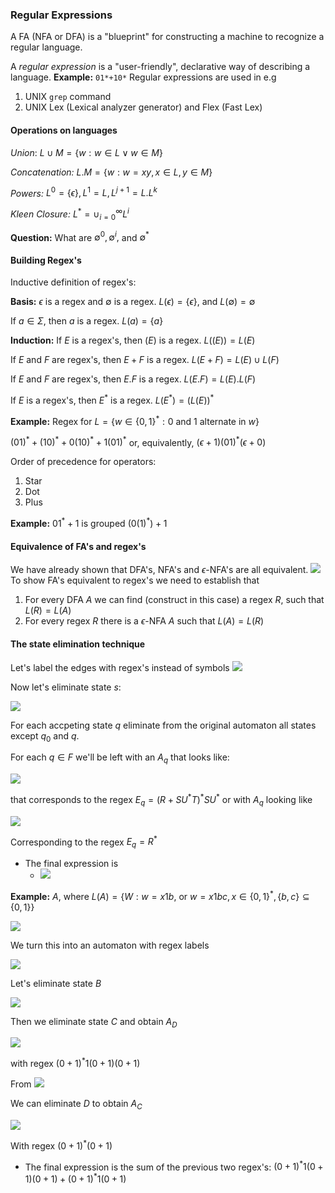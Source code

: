 ### Regular Expressions 
A FA (NFA or DFA) is a "blueprint" for constructing a machine to recognize a regular language. 

A *regular expression* is a "user-friendly", declarative way of describing a language. 
**Example:** `01*+10*`
Regular expressions are used in e.g
1. UNIX `grep` command
2. UNIX Lex (Lexical analyzer generator) and Flex (Fast Lex)

#### Operations on languages
*Union*: $L\cup M = \{w:w\in L \lor w\in M\}$

*Concatenation:* $L.M = \{w:w=xy,x\in L,y\in M\}$

*Powers:* $L^0=\{\epsilon\}, L^1=L,L^{j+1}=L.L^k$

*Kleen Closure:* $L^*=\cup_{i=0}^\infty L^i$

**Question:** What are $\emptyset^0, \emptyset^i,$ and $\emptyset^*$

#### Building Regex's
Inductive definition of regex's:

**Basis:** $\epsilon$ is a regex and $\emptyset$ is a regex. 
$L(\epsilon)=\{\epsilon\}$, and $L(\emptyset)=\emptyset$

If $a\in\Sigma$, then $a$ is a regex. 
$L(a)=\{a\}$

**Induction:**
If $E$ is a regex's, then $(E)$ is a regex. 
$L((E)) = L(E)$

If $E$ and $F$ are regex's, then $E+F$ is a regex. 
$L(E+F)=L(E)\cup L(F)$

If $E$ and $F$ are regex's, then $E.F$ is a regex. 
$L(E.F)=L(E).L(F)$

If $E$ is a regex's, then $E^*$ is a regex. 
$L(E^*)=(L(E))^*$

**Example:** Regex for
$L=\{w\in\{0,1\}^*:0$ and $1$ alternate in $w\}$

$(01)^*+(10)^*+0(10)^*+1(01)^*$
or, equivalently,
$(\epsilon+1)(01)^*(\epsilon+0)$

Order of precedence for operators:
1. Star
2. Dot
3. Plus

**Example:** $01^*+1$ is grouped $(0(1)^*)+1$

#### Equivalence of FA's and regex's 
We have already shown that DFA's, NFA's and $\epsilon$-NFA's are all equivalent. 
<img src="https://cdn.discordapp.com/attachments/517047603867811899/537847847387660313/unknown.png">
To show FA's equivalent to regex's we need to establish that
1. For every DFA $A$ we can find (construct in this case) a regex $R$, such that $L(R)=L(A)$
2. For every regex $R$ there is a $\epsilon$-NFA $A$ such that $L(A)=L(R)$

#### The state elimination technique
Let's label the edges with regex's instead of symbols 
<img src="https://cdn.discordapp.com/attachments/517047603867811899/537849289431318538/unknown.png">

Now let's eliminate state $s$:

<img src="https://cdn.discordapp.com/attachments/517047603867811899/537849463797055509/unknown.png">

For each accpeting state $q$ eliminate from the original automaton all states except $q_0$ and $q$.

For each $q\in F$ we'll be left with an $A_q$ that looks like: 

<img src="https://cdn.discordapp.com/attachments/517047603867811899/537850068758298645/unknown.png">

that corresponds to the regex $E_q=(R+SU^*T)^*SU^*$
or with $A_q$ looking like 

<img src="https://cdn.discordapp.com/attachments/517047603867811899/537850433922662421/unknown.png">

Corresponding to the regex $E_q=R^*$
- The final expression is 
  - <img src="https://cdn.discordapp.com/attachments/517047603867811899/537853099335876619/unknown.png">

**Example:** $A$, where $L(A)=\{W:w=x1b,$ or $w=x1bc, x\in\{0,1\}^*,\{b,c\}\subseteq\{0,1\}\}$

<img src="https://cdn.discordapp.com/attachments/517047603867811899/537853693622747139/unknown.png">

We turn this into an automaton with regex labels

<img src="https://cdn.discordapp.com/attachments/517047603867811899/537853952772014080/unknown.png">

Let's eliminate state $B$

<img src="https://cdn.discordapp.com/attachments/517047603867811899/537854158498299925/unknown.png">

Then we eliminate state $C$ and obtain $A_D$

<img src="https://cdn.discordapp.com/attachments/517047603867811899/537854365847912448/unknown.png">

with regex $(0+1)^*1(0+1)(0+1)$

From 
<img src="https://cdn.discordapp.com/attachments/517047603867811899/537854916618878992/unknown.png">

We can eliminate $D$ to obtain $A_C$

<img src="https://cdn.discordapp.com/attachments/517047603867811899/537855057602019338/unknown.png">

With regex $(0+1)^*(0+1)$

- The final expression is the sum of the previous two regex's:
  $(0+1)^*1(0+1)(0+1)+(0+1)^*1(0+1)$